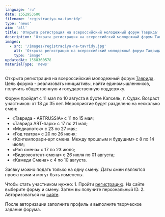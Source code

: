```yaml
---
language: 'ru'
date: 1552953600
filename: 'registraciya-na-tavridy'
type: 'news'
aim: 'all'
title: 'Открыта регистрация на всероссийский молодежный форум Таврида'
description: 'Открыта регистрация на всероссийский молодежный форум Таврида'
images:
  - src: '/images/registraciya-na-tavridy.jpg'
    alt: 'Открыта регистрация на всероссийский молодежный форум Таврида'
    type: 'image'
updatedAt: 1568360578
materialType: 'news'
---
```

Открыта регистрация на всероссийский молодежный форум [Таврида](https://vk.com/tavridaforum). Цель форума - реализовать инициативы, найти единомышленников, получить общественную и государственную поддержку.

Форум пройдет с 11 мая по 10 августа в бухте Капсель, г. Судак. Возраст участников: от 18 до 35 лет. Мероприятие будет разделено на несколько смен:

*   «Таврида - ARTRUSSIA» с 11 по 15 мая;
*   «Таврида ART-парк» с 17 по 21 мая;
*   «Медиапоток» с 23 по 27 мая;
*   «Год театра» с 20 по 26 июня;
*   «Контемпорари-арт смена. Между прошлым и будущим» с 8 по 14 июля;
*   «Рэп смена» с 17 по 23 июля;
*   «Видеоконтент-смена» с 26 июля по 01 августа;
*   «Камеди Смена» с 4 по 10 августа.

Заявку можно подать только на одну смену. Даты смен являются проектными и могут быть изменены.

Чтобы стать участником нужно: 1. Пройти [регистрацию](https://myrosmol.ru/). На сайте выберите форму и смену. Затем вы получите персональный ID. 2. Авторизоваться на [сайте](http://%D0%BC%D1%8B%D1%81%D1%82%D0%B0%D0%B2%D1%80%D0%B8%D0%B4%D1%8B.%D1%80%D1%84/presentation/ru).

После авторизации заполните профиль и выполните творческое задание форума.
